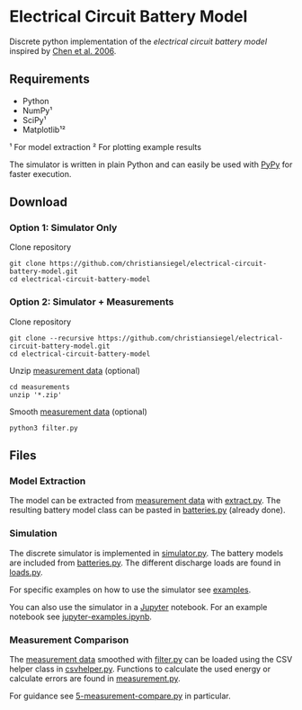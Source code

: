 Electrical Circuit Battery Model
================================

Discrete python implementation of the *electrical circuit battery model* inspired by [Chen et al. 2006](http://ieeexplore.ieee.org/abstract/document/1634598/).

Requirements
------------
* Python
* NumPy¹
* SciPy¹
* Matplotlib¹²

¹ For model extraction
² For plotting example results

The simulator is written in plain Python and can easily be used with [PyPy](https://pypy.org/) for faster execution.

Download
--------

### Option 1: Simulator Only

Clone repository
```
git clone https://github.com/christiansiegel/electrical-circuit-battery-model.git
cd electrical-circuit-battery-model
```

### Option 2: Simulator + Measurements

Clone repository
```
git clone --recursive https://github.com/christiansiegel/electrical-circuit-battery-model.git
cd electrical-circuit-battery-model
```

Unzip [measurement data](measurements) (optional)
```
cd measurements
unzip '*.zip'
```

Smooth [measurement data](measurements) (optional)
```
python3 filter.py
```

Files
-----

### Model Extraction
The model can be extracted from [measurement data](measurements) with [extract.py](extract.py). The resulting battery model class can be pasted in [batteries.py](batteries.py) (already done).

### Simulation
The discrete simulator is implemented in [simulator.py](simulator.py). The battery models are included from [batteries.py](batteries.py). The different discharge loads are found in [loads.py](loads.py).

For specific examples on how to use the simulator see [examples](examples).

You can also use the simulator in a [Jupyter](http://jupyter.org/) notebook. For an example notebook see [jupyter-examples.ipynb](examples/jupyter-examples.ipynb).

### Measurement Comparison
The [measurement data](measurements) smoothed with [filter.py](measurements/filter.py) can be loaded using the CSV helper class in [csvhelper.py](csvhelper.py). Functions to calculate the used energy or calculate errors are found in [measurement.py](measurement.py).

For guidance see [5-measurement-compare.py](examples/5-measurement-compare.py) in particular.
